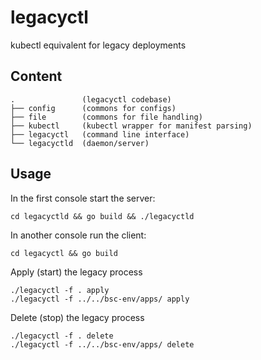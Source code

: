 # legacyctl

kubectl equivalent for legacy deployments

## Content
```
.               (legacyctl codebase)
├── config      (commons for configs)
├── file        (commons for file handling)
├── kubectl     (kubectl wrapper for manifest parsing)
├── legacyctl   (command line interface)
└── legacyctld  (daemon/server)
```

## Usage

In the first console start the server:
```
cd legacyctld && go build && ./legacyctld 
```

In another console run the client:
```
cd legacyctl && go build
```

Apply (start) the legacy process
```
./legacyctl -f . apply
./legacyctl -f ../../bsc-env/apps/ apply
```

Delete (stop) the legacy process
```
./legacyctl -f . delete
./legacyctl -f ../../bsc-env/apps/ delete
```